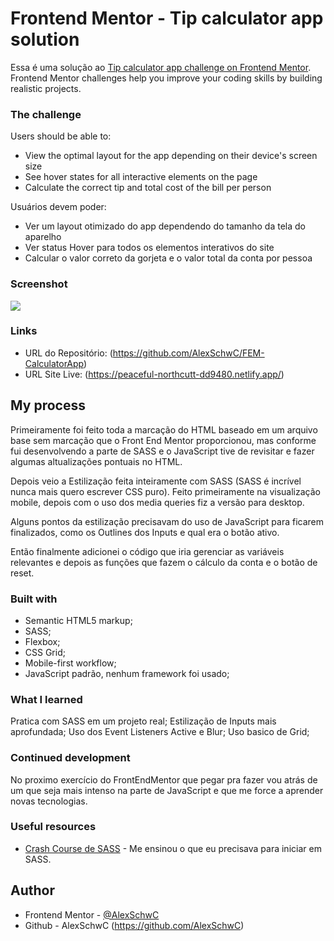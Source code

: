 # Frontend Mentor - Tip calculator app solution

Essa é uma solução ao [Tip calculator app challenge on Frontend Mentor](https://www.frontendmentor.io/challenges/tip-calculator-app-ugJNGbJUX). 
Frontend Mentor challenges help you improve your coding skills by building realistic projects.

### The challenge

Users should be able to:

- View the optimal layout for the app depending on their device's screen size
- See hover states for all interactive elements on the page
- Calculate the correct tip and total cost of the bill per person

Usuários devem poder:

- Ver um layout otimizado do app dependendo do tamanho da tela do aparelho
- Ver status Hover para todos os elementos interativos do site
- Calcular o valor correto da gorjeta e o valor total da conta por pessoa

### Screenshot

![](./screenshot.jpg)

<!-- atualizar com uma screenshot -->

### Links

- URL do Repositório: (https://github.com/AlexSchwC/FEM-CalculatorApp)
- URL Site Live: (https://peaceful-northcutt-dd9480.netlify.app/)

## My process

Primeiramente foi feito toda a marcação do HTML baseado em um arquivo base sem marcação que o Front End Mentor proporcionou, mas conforme fui desenvolvendo a parte de SASS e o JavaScript tive de revisitar e fazer algumas altualizações pontuais no HTML.

Depois veio a Estilização feita inteiramente com SASS (SASS é incrível nunca mais quero escrever CSS puro). Feito primeiramente na visualização mobile, depois com o uso dos media queries fiz a versão para desktop. 

Alguns pontos da estilização precisavam do uso de JavaScript para ficarem finalizados, como os Outlines dos Inputs e qual era o botão ativo.

Então finalmente adicionei o código que iria gerenciar as variáveis relevantes e depois as funções que fazem o cálculo da conta e o botão de reset.

### Built with

- Semantic HTML5 markup;
- SASS;
- Flexbox;
- CSS Grid;
- Mobile-first workflow;
- JavaScript padrão, nenhum framework foi usado;

### What I learned

Pratica com SASS em um projeto real;
Estilização de Inputs mais aprofundada;
Uso dos Event Listeners Active e Blur;
Uso basico de Grid;

### Continued development

No proximo exercício do FrontEndMentor que pegar pra fazer vou atrás de um que seja mais intenso na parte de JavaScript e que me force a aprender novas tecnologias.

### Useful resources

- [Crash Course de SASS](https://www.youtube.com/watch?v=_a5j7KoflTs&ab_channel=freeCodeCamp.org) - Me ensinou o que eu precisava para iniciar em SASS. 

## Author

- Frontend Mentor - [@AlexSchwC](https://www.frontendmentor.io/profile/AlexSchwC)
- Github - AlexSchwC (https://github.com/AlexSchwC)
